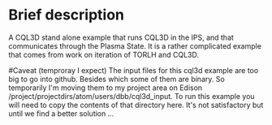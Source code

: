 # Brief description
A CQL3D stand alone example that runs CQL3D in the IPS, and that communicates through the
Plasma State.  It is a rather complicated example that comes from work on iteration of 
TORLH and CQL3D. 

#Caveat (temproray I expect)
The input files for this cql3d example are too big to go into github.  Besides which
some of them are binary.  So temporarily I'm moving them to my project area on Edison
/project/projectdirs/atom/users/dbb/cql3d_input.  To run this example you
will need to copy the contents of that directory here.  It's not satisfactory but 
until we find a better solution ...

